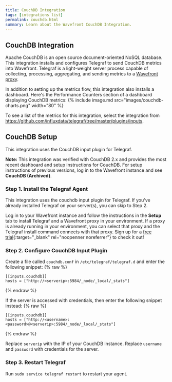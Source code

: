 ```yaml
---
title: CouchDB Integration
tags: [integrations list]
permalink: couchdb.html
summary: Learn about the Wavefront CouchDB Integration.
---
```

## CouchDB Integration

Apache CouchDB is an open source document-oriented NoSQL database. This integration installs and configures Telegraf to send CouchDB metrics into Wavefront. Telegraf is a light-weight server process capable of collecting, processing, aggregating, and sending metrics to a [Wavefront proxy](https://docs.wavefront.com/proxies.html).

In addition to setting up the metrics flow, this integration also installs a dashboard. Here's the Performance Counters section of a dashboard displaying CouchDB metrics:
{% include image.md src="images/couchdb-charts.png" width="80" %}


To see a list of the metrics for this integration, select the integration from <https://github.com/influxdata/telegraf/tree/master/plugins/inputs>.
## CouchDB Setup

This integration uses the CouchDB input plugin for Telegraf.

**Note:**  This integration was verified with CouchDB 2.x and provides the most recent dashboard and setup instructions for CouchDB. For setup instructions of previous versions, log in to the Wavefront instance and see **CouchDB (Archived)**.



### Step 1. Install the Telegraf Agent

This integration uses the couchdb input plugin for Telegraf. If you've already installed Telegraf on your server(s), you can skip to Step 2.

Log in to your Wavefront instance and follow the instructions in the **Setup** tab to install Telegraf and a Wavefront proxy in your environment. If a proxy is already running in your environment, you can select that proxy and the Telegraf install command connects with that proxy. Sign up for a [free trial](http://wavefront.com/sign-up/?utm_source=docs.vmware.com&utm_medium=referral&utm_campaign=docs-front-page){:target="_blank" rel="noopenner noreferrer"} to check it out!


### Step 2. Configure CouchDB Input Plugin


Create a file called `couchdb.conf` in `/etc/telegraf/telegraf.d` and enter the following snippet:
{% raw %}
```
[[inputs.couchdb]]
hosts = ["http://<serverip>:5984/_node/_local/_stats"]
```
{% endraw %}

If the server is accessed with credentials, then enter the following snippet instead:
{% raw %}
```
[[inputs.couchdb]]
hosts = ["http://<username>:<password>@<serverip>:5984/_node/_local/_stats"]
```
{% endraw %}

Replace `serverip` with the IP of your CouchDB instance. Replace `username` and `password` with credentials for the server.

### Step 3. Restart Telegraf

Run `sudo service telegraf restart` to restart your agent.

